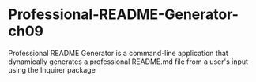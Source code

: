 # Professional-README-Generator-ch09
Professional README Generator is  a command-line application that dynamically generates a professional README.md file from a user's input using the Inquirer package
